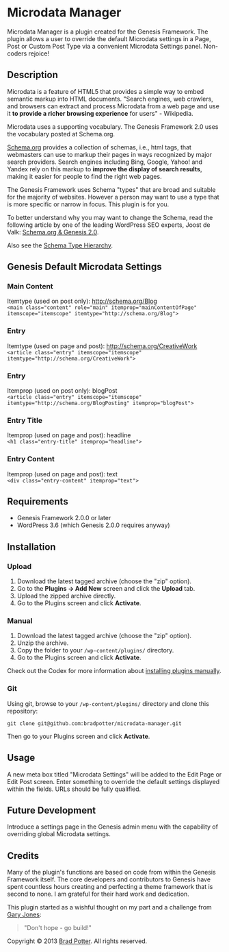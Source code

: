 # Microdata Manager

Microdata Manager is a plugin created for the Genesis Framework. The plugin allows a user to override the default Microdata settings in a Page, Post or Custom Post Type via a convenient Microdata Settings panel. Non-coders rejoice!

## Description

Microdata is a feature of HTML5 that provides a simple way to embed semantic markup into HTML documents. "Search engines, web crawlers, and browsers can extract and process Microdata from a web page and use it **to provide a richer browsing experience** for users" - Wikipedia.

Microdata uses a supporting vocabulary. The Genesis Framework 2.0 uses the vocabulary posted at Schema.org.

[Schema.org](http://schema.org) provides a collection of schemas, i.e., html tags, that webmasters can use to markup their pages in ways recognized by major search providers. Search engines including Bing, Google, Yahoo! and Yandex rely on this markup to **improve the display of search results**, making it easier for people to find the right web pages.

The Genesis Framework uses Schema "types" that are broad and suitable for the majority of websites. However a person may want to use a type that is more specific or narrow in focus. This plugin is for you.

To better understand why you may want to change the Schema, read the following article by one of the leading WordPress SEO experts, Joost de Valk: [Schema.org & Genesis 2.0](http://yoast.com/schema-org-genesis-2-0/).

Also see the [Schema Type Hierarchy](http://schema.org/docs/full.html).

## Genesis Default Microdata Settings

### Main Content

Itemtype (used on post only): http://schema.org/Blog  
`<main class="content" role="main" itemprop="mainContentOfPage" itemscope="itemscope" itemtype="http://schema.org/Blog">`

### Entry

Itemtype (used on page and post): http://schema.org/CreativeWork  
`<article class="entry" itemscope="itemscope" itemtype="http://schema.org/CreativeWork">`

### Entry

Itemprop (used on post only): blogPost  
`<article class="entry" itemscope="itemscope" itemtype="http://schema.org/BlogPosting" itemprop="blogPost">`

### Entry Title
Itemprop (used on page and post): headline  
`<h1 class="entry-title" itemprop="headline">`

### Entry Content
Itemprop (used on page and post): text  
`<div class="entry-content" itemprop="text">`

## Requirements

* Genesis Framework 2.0.0 or later
* WordPress 3.6 (which Genesis 2.0.0 requires anyway)

## Installation

### Upload

1. Download the latest tagged archive (choose the "zip" option).
2. Go to the __Plugins -> Add New__ screen and click the __Upload__ tab.
3. Upload the zipped archive directly.
4. Go to the Plugins screen and click __Activate__.

### Manual

1. Download the latest tagged archive (choose the "zip" option).
2. Unzip the archive.
3. Copy the folder to your `/wp-content/plugins/` directory.
4. Go to the Plugins screen and click __Activate__.

Check out the Codex for more information about [installing plugins manually](http://codex.wordpress.org/Managing_Plugins#Manual_Plugin_Installation).

### Git

Using git, browse to your `/wp-content/plugins/` directory and clone this repository:

`git clone git@github.com:bradpotter/microdata-manager.git`

Then go to your Plugins screen and click __Activate__.

## Usage

A new meta box titled "Microdata Settings" will be added to the Edit Page or Edit Post screen. Enter something to override the default settings displayed within the fields. URLs should be fully qualified.

## Future Development

Introduce a settings page in the Genesis admin menu with the capability of overriding global Microdata settings.

## Credits

Many of the plugin's functions are based on code from within the Genesis Framework itself. The core developers and contributors to Genesis have spent countless hours creating and perfecting a theme framework that is second to none. I am grateful for their hard work and dedication. 

This plugin started as a wishful thought on my part and a challenge from [Gary Jones](http://gamajo.com):

> "Don't hope - go build!"

Copyright © 2013 [Brad Potter](http://bradpotter.com). All rights reserved.
